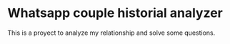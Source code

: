 # Whatsapp couple historial analyzer

This is a proyect to analyze my relationship and solve some questions.